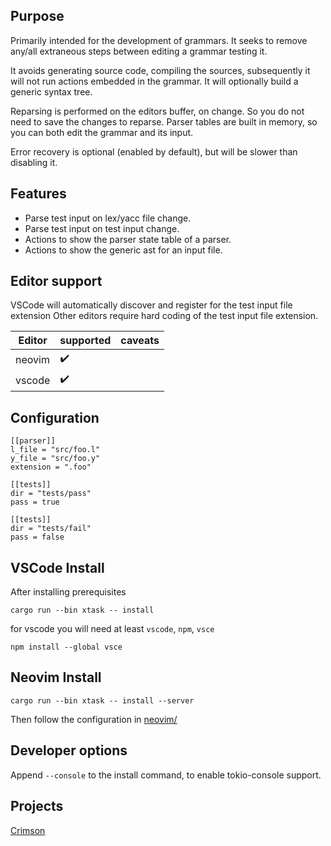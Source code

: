 ## Purpose

Primarily intended for the development of grammars.
It seeks to remove any/all extraneous steps between editing a grammar testing it.

It avoids generating source code, compiling the sources, subsequently it will not run actions embedded in the grammar. It will optionally build a generic syntax tree.

Reparsing is performed on the editors buffer, on change. So you do not need to save the changes to reparse. Parser tables are built in memory, so you can both edit the grammar and its input.

Error recovery is optional (enabled by default), but will be slower than disabling it.

## Features

* Parse test input on lex/yacc file change.
* Parse test input on test input change.
* Actions to show the parser state table of a parser.
* Actions to show the generic ast for an input file.

## Editor support

VSCode will automatically discover and register for the test input file extension
Other editors require hard coding of the test input file extension.


| Editor  | supported | caveats |
| ------- | ----------|------------------------------------------------------------- |
| neovim  | :heavy_check_mark: | |
| vscode  | :heavy_check_mark: | |

## Configuration
```
[[parser]]
l_file = "src/foo.l"
y_file = "src/foo.y"
extension = ".foo"

[[tests]]
dir = "tests/pass"
pass = true

[[tests]]
dir = "tests/fail"
pass = false
```

## VSCode Install

After installing prerequisites

```
cargo run --bin xtask -- install
```
for vscode you will need at least `vscode`, `npm`, `vsce`

```
npm install --global vsce
```

## Neovim Install

```
cargo run --bin xtask -- install --server
````
Then follow the configuration in [neovim/](neovim/README.md) 

## Developer options
Append `--console` to the install command, to enable tokio-console support. 

## Projects
[Crimson](https://github.com/ratmice/crimson)
